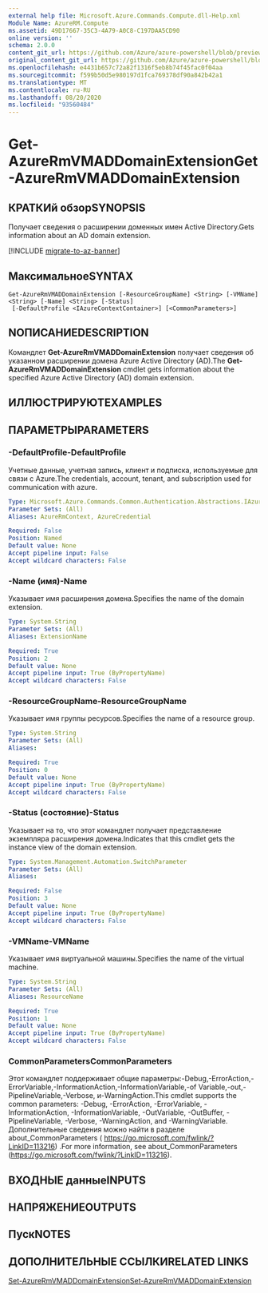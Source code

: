 ```yaml
---
external help file: Microsoft.Azure.Commands.Compute.dll-Help.xml
Module Name: AzureRM.Compute
ms.assetid: 49D17667-35C3-4A79-A0C8-C197DAA5CD90
online version: ''
schema: 2.0.0
content_git_url: https://github.com/Azure/azure-powershell/blob/preview/src/ResourceManager/Compute/Stack/Commands.Compute/help/Get-AzureRmVMADDomainExtension.md
original_content_git_url: https://github.com/Azure/azure-powershell/blob/preview/src/ResourceManager/Compute/Stack/Commands.Compute/help/Get-AzureRmVMADDomainExtension.md
ms.openlocfilehash: e4431b657c72a82f1316f5eb8b74f45fac0f04aa
ms.sourcegitcommit: f599b50d5e980197d1fca769378df90a842b42a1
ms.translationtype: MT
ms.contentlocale: ru-RU
ms.lasthandoff: 08/20/2020
ms.locfileid: "93560484"
---
```

# <span data-ttu-id="4569d-101">Get-AzureRmVMADDomainExtension</span><span class="sxs-lookup"><span data-stu-id="4569d-101">Get-AzureRmVMADDomainExtension</span></span>

## <span data-ttu-id="4569d-102">КРАТКИй обзор</span><span class="sxs-lookup"><span data-stu-id="4569d-102">SYNOPSIS</span></span>
<span data-ttu-id="4569d-103">Получает сведения о расширении доменных имен Active Directory.</span><span class="sxs-lookup"><span data-stu-id="4569d-103">Gets information about an AD domain extension.</span></span>

[!INCLUDE [migrate-to-az-banner](../../includes/migrate-to-az-banner.md)]

## <span data-ttu-id="4569d-104">Максимальное</span><span class="sxs-lookup"><span data-stu-id="4569d-104">SYNTAX</span></span>

```
Get-AzureRmVMADDomainExtension [-ResourceGroupName] <String> [-VMName] <String> [-Name] <String> [-Status]
 [-DefaultProfile <IAzureContextContainer>] [<CommonParameters>]
```

## <span data-ttu-id="4569d-105">NОПИСАНИЕ</span><span class="sxs-lookup"><span data-stu-id="4569d-105">DESCRIPTION</span></span>
<span data-ttu-id="4569d-106">Командлет **Get-AzureRmVMADDomainExtension** получает сведения об указанном расширении домена Azure Active Directory (AD).</span><span class="sxs-lookup"><span data-stu-id="4569d-106">The **Get-AzureRmVMADDomainExtension** cmdlet gets information about the specified Azure Active Directory (AD) domain extension.</span></span>

## <span data-ttu-id="4569d-107">ИЛЛЮСТРИРУЮТ</span><span class="sxs-lookup"><span data-stu-id="4569d-107">EXAMPLES</span></span>

## <span data-ttu-id="4569d-108">ПАРАМЕТРЫ</span><span class="sxs-lookup"><span data-stu-id="4569d-108">PARAMETERS</span></span>

### <span data-ttu-id="4569d-109">-DefaultProfile</span><span class="sxs-lookup"><span data-stu-id="4569d-109">-DefaultProfile</span></span>
<span data-ttu-id="4569d-110">Учетные данные, учетная запись, клиент и подписка, используемые для связи с Azure.</span><span class="sxs-lookup"><span data-stu-id="4569d-110">The credentials, account, tenant, and subscription used for communication with azure.</span></span>

```yaml
Type: Microsoft.Azure.Commands.Common.Authentication.Abstractions.IAzureContextContainer
Parameter Sets: (All)
Aliases: AzureRmContext, AzureCredential

Required: False
Position: Named
Default value: None
Accept pipeline input: False
Accept wildcard characters: False
```

### <span data-ttu-id="4569d-111">-Name (имя)</span><span class="sxs-lookup"><span data-stu-id="4569d-111">-Name</span></span>
<span data-ttu-id="4569d-112">Указывает имя расширения домена.</span><span class="sxs-lookup"><span data-stu-id="4569d-112">Specifies the name of the domain extension.</span></span>

```yaml
Type: System.String
Parameter Sets: (All)
Aliases: ExtensionName

Required: True
Position: 2
Default value: None
Accept pipeline input: True (ByPropertyName)
Accept wildcard characters: False
```

### <span data-ttu-id="4569d-113">-ResourceGroupName</span><span class="sxs-lookup"><span data-stu-id="4569d-113">-ResourceGroupName</span></span>
<span data-ttu-id="4569d-114">Указывает имя группы ресурсов.</span><span class="sxs-lookup"><span data-stu-id="4569d-114">Specifies the name of a resource group.</span></span>

```yaml
Type: System.String
Parameter Sets: (All)
Aliases: 

Required: True
Position: 0
Default value: None
Accept pipeline input: True (ByPropertyName)
Accept wildcard characters: False
```

### <span data-ttu-id="4569d-115">-Status (состояние)</span><span class="sxs-lookup"><span data-stu-id="4569d-115">-Status</span></span>
<span data-ttu-id="4569d-116">Указывает на то, что этот командлет получает представление экземпляра расширения домена.</span><span class="sxs-lookup"><span data-stu-id="4569d-116">Indicates that this cmdlet gets the instance view of the domain extension.</span></span>

```yaml
Type: System.Management.Automation.SwitchParameter
Parameter Sets: (All)
Aliases: 

Required: False
Position: 3
Default value: None
Accept pipeline input: True (ByPropertyName)
Accept wildcard characters: False
```

### <span data-ttu-id="4569d-117">-VMName</span><span class="sxs-lookup"><span data-stu-id="4569d-117">-VMName</span></span>
<span data-ttu-id="4569d-118">Указывает имя виртуальной машины.</span><span class="sxs-lookup"><span data-stu-id="4569d-118">Specifies the name of the virtual machine.</span></span>

```yaml
Type: System.String
Parameter Sets: (All)
Aliases: ResourceName

Required: True
Position: 1
Default value: None
Accept pipeline input: True (ByPropertyName)
Accept wildcard characters: False
```

### <span data-ttu-id="4569d-119">CommonParameters</span><span class="sxs-lookup"><span data-stu-id="4569d-119">CommonParameters</span></span>
<span data-ttu-id="4569d-120">Этот командлет поддерживает общие параметры:-Debug,-ErrorAction,-ErrorVariable,-InformationAction,-InformationVariable,-of Variable,-out,-PipelineVariable,-Verbose, и-WarningAction.</span><span class="sxs-lookup"><span data-stu-id="4569d-120">This cmdlet supports the common parameters: -Debug, -ErrorAction, -ErrorVariable, -InformationAction, -InformationVariable, -OutVariable, -OutBuffer, -PipelineVariable, -Verbose, -WarningAction, and -WarningVariable.</span></span> <span data-ttu-id="4569d-121">Дополнительные сведения можно найти в разделе about_CommonParameters ( https://go.microsoft.com/fwlink/?LinkID=113216) .</span><span class="sxs-lookup"><span data-stu-id="4569d-121">For more information, see about_CommonParameters (https://go.microsoft.com/fwlink/?LinkID=113216).</span></span>

## <span data-ttu-id="4569d-122">ВХОДНЫЕ данные</span><span class="sxs-lookup"><span data-stu-id="4569d-122">INPUTS</span></span>

## <span data-ttu-id="4569d-123">НАПРЯЖЕНИЕ</span><span class="sxs-lookup"><span data-stu-id="4569d-123">OUTPUTS</span></span>

## <span data-ttu-id="4569d-124">Пуск</span><span class="sxs-lookup"><span data-stu-id="4569d-124">NOTES</span></span>

## <span data-ttu-id="4569d-125">ДОПОЛНИТЕЛЬНЫЕ ССЫЛКИ</span><span class="sxs-lookup"><span data-stu-id="4569d-125">RELATED LINKS</span></span>

[<span data-ttu-id="4569d-126">Set-AzureRmVMADDomainExtension</span><span class="sxs-lookup"><span data-stu-id="4569d-126">Set-AzureRmVMADDomainExtension</span></span>](./Set-AzureRmVMADDomainExtension.md)



